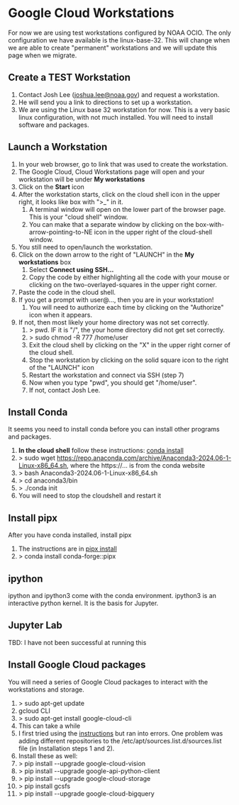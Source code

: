 # Google Cloud Workstations
For now we are using test workstations configured by NOAA OCIO. The only configuration we have available is the linux-base-32. This will change when we are able to create "permanent" workstations and we will update this page when we migrate. 

## Create a TEST Workstation  
1. Contact Josh Lee (joshua.lee@noaa.gov) and request a workstation.
2. He will send you a link to directions to set up a workstation.
3. We are using the Linux base 32 workstation for now. This is a very basic linux configuration, with not much installed. You will need to install software and packages.

## Launch a Workstation
1. In your web browser, go to link that was used to create the workstation.
2. The Google Cloud, Cloud Workstations page will open and your workstation will be under **My workstations**
3. Click on the **Start** icon
4. After the workstation starts, click on the cloud shell icon in the upper right, it looks like box with ">_" in it.
   1. A terminal window will open on the lower part of the browser page. This is your "cloud shell" window.
   2. You can make that a separate window by clicking on the box-with-arrow-pointing-to-NE icon in the upper right of the cloud-shell window.
6. You still need to open/launch the workstation.
7. Click on the down arrow to the right of "LAUNCH" in the **My workstations** box
   1. Select **Connect using SSH...**
   2. Copy the code by either highlighting all the code with your mouse or clicking on the two-overlayed-squares in the upper right corner.
9. Paste the code in the cloud shell.
10. If you get a prompt with user@..., then you are in your workstation!
    1. You will need to authorize each time by clicking on the "Authorize" icon when it appears.
12. If not, then most likely your home directory was not set correctly.
    1. \> pwd. IF it is "/", the your home directory did not get set correctly.
    2. \> sudo chmod -R 777 /home/user
    3. Exit the cloud shell by clicking on the "X" in the upper right corner of the cloud shell.
    4. Stop the workstation by clicking on the solid square icon to the right of the "LAUNCH" icon
    5. Restart the workstation and connect via SSH (step 7)
    6. Now when you type "pwd", you should get "/home/user".
    7. If not, contact Josh Lee.

## Install Conda
It seems you need to install conda before you can install other programs and packages.
1. **In the cloud shell** follow these instructions: [conda install](https://conda.io/projects/conda/en/latest/user-guide/install/linux.html)
2. \> sudo wget https://repo.anaconda.com/archive/Anaconda3-2024.06-1-Linux-x86_64.sh, where the https://... is from the conda website
3. \> bash Anaconda3-2024.06-1-Linux-x86_64.sh
4. \> cd anaconda3/bin
5. \> ./conda init
6. You will need to stop the cloudshell and restart it

## Install pipx
After you have conda installed, install pipx
1. The instructions are in [pipx install]( https://anaconda.org/conda-forge/pipx)
2. \> conda install conda-forge::pipx

## ipython
ipython and ipython3 come with the conda environment. ipython3 is an interactive python kernel. It is the basis for Jupyter.

## Jupyter Lab
TBD: I have not been successful at running this

## Install Google Cloud packages
You will need a series of Google Cloud packages to interact with the workstations and storage.
1. \> sudo apt-get update
2. gcloud CLI
  1. \> sudo apt-get install google-cloud-cli
  2. This can take a while
  3. I first tried using the [instructions](https://cloud.google.com/sdk/docs/install-sdk) but ran into errors. One problem was adding different repositories to the /etc/apt/sources.list.d/sources.list file (in Installation steps 1 and 2).
4. Install these as well:
  1. \> pip install --upgrade google-cloud-vision
  2. \> pip install --upgrade google-api-python-client
  3. \> pip install --upgrade google-cloud-storage
  4. \> pip install gcsfs
  5. \> pip install --upgrade google-cloud-bigquery


